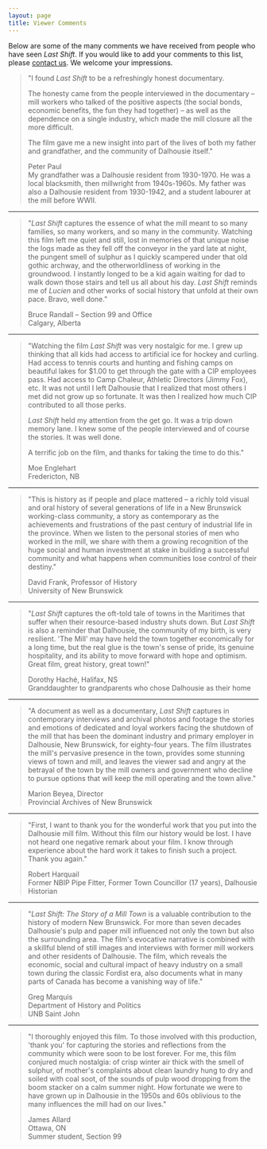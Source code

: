 ```yaml
---
layout: page
title: Viewer Comments
---
```


<p  class="mb-5">
    Below are some of the many comments we have received from people who have seen <em>Last Shift</em>. If you would
    like to add your comments to this list, please <a href="{{ "contact.html" | relative_url }}">contact us</a>.
    We welcome your impressions.
</p>

<blockquote>
    <p>
        "I found <em>Last Shift</em> to be a refreshingly honest documentary.
    </p>
    <p>
        The honesty came from the people interviewed in the documentary &#8211; mill workers who talked of the positive
        aspects (the social bonds, economic benefits, the fun they had together) &#8211; as well as the dependence on a
        single industry, which made the mill closure all the more difficult.
    </p>
    <p>
        The film gave me a new insight into part of the lives of both my father and grandfather,
        and the community of Dalhousie itself."
    </p>
    <footer class="highlight">
        Peter Paul
        <div class="mt-2">
            My grandfather was a Dalhousie resident from 1930-1970. He was a local blacksmith, then millwright from
            1940s-1960s. My father was also a Dalhousie resident from 1930-1942, and a student labourer at the mill
            before WWII.
        </div>
    </footer>
</blockquote>
<hr>

<blockquote>
    <p>
        "<em>Last Shift</em> captures the essence of what the mill meant to so many families, so many workers,
        and so many in the community. Watching this film left me quiet and still, lost in memories of that unique noise
        the logs made as they fell off the conveyor in the yard late at night, the pungent smell of sulphur as I
        quickly scampered under that old gothic archway, and the otherworldliness of working in the groundwood.
        I instantly longed to be a kid again waiting for dad to walk down those stairs and tell us all about his day.
        <em>Last Shift</em> reminds me of <em>Lucien</em> and other works of social history that unfold at their own
        pace. Bravo, well done."
    </p>
    <footer class="highlight">
        Bruce Randall &#8211; Section 99 and Office<br>
        Calgary, Alberta
    </footer>
</blockquote>
<hr>

<blockquote>
    <p>
        "Watching the film <em>Last Shift</em> was very nostalgic for me. I grew up thinking that all kids had access
        to artificial ice for hockey and curling. Had access to tennis courts and hunting and fishing camps on beautiful
        lakes for $1.00 to get through the gate with a CIP employees pass. Had access to Camp Chaleur,
        Athletic Directors (Jimmy Fox), etc. It was not until I left Dalhousie that I realized that most others I met
        did not grow up so fortunate. It was then I realized how much CIP contributed to all those perks.
    </p>
    <p>
        <em>Last Shift</em> held my attention from the get go. It was a trip down memory lane.
        I knew some of the people interviewed and of course the stories. It was well done.
    </p>
    <p>
        A terrific job on the film, and thanks for taking the time to do this."
    </p>
    <footer class="highlight">
        Moe Englehart<br>
        Fredericton, NB
    </footer>
</blockquote>
<hr>

<blockquote>
    <p>
        "This is history as if people and place mattered &#8211; a richly told visual and oral history of several
        generations of life in a New Brunswick working-class community, a story as contemporary as the achievements and
        frustrations of the past century of industrial life in the province. When we listen to the personal stories of
        men who worked in the mill, we share with them a growing recognition of the huge social and human investment at
        stake in building a successful community and what happens when communities lose control of their destiny."
    </p>
    <footer class="highlight">
        David Frank, Professor of History<br>
        University of New Brunswick
    </footer>
</blockquote>
<hr>

<blockquote>
    <p>
        "<em>Last Shift</em> captures the oft-told tale of towns in the Maritimes that suffer when their resource-based
        industry shuts down. But <em>Last Shift</em> is also a reminder that Dalhousie, the community of my birth, is
        very resilient. 'The Mill' may have held the town together economically for a long time, but the real glue is
        the town's sense of pride, its genuine hospitality, and its ability to move forward with hope and optimism.
        Great film, great history, great town!"
    </p>
    <footer class="highlight">
        Dorothy Hach&eacute;, Halifax, NS<br>
        Granddaughter to grandparents who chose Dalhousie as their home
    </footer>
</blockquote>
<hr>

<blockquote>
    <p>
        "A document as well as a documentary, <em>Last Shift </em>captures in contemporary interviews and archival
        photos and footage the stories and emotions of dedicated and loyal workers facing the shutdown of the mill that
        has been the dominant industry and primary employer in Dalhousie, New Brunswick, for eighty-four years. The
        film illustrates the mill's pervasive presence in the town, provides some stunning views of town and mill,
        and leaves the viewer sad and angry at the betrayal of the town by the mill owners and government who decline
        to pursue options that will keep the mill operating and the town alive."
    </p>
    <footer class="highlight">
        Marion Beyea, Director<br>
        Provincial Archives of New Brunswick
    </footer>
</blockquote>
<hr>

<blockquote>
    <p>
        "First, I want to thank you for the wonderful work that you put into the Dalhousie mill film. Without this film
        our history would be lost. I have not heard one negative remark about your film. I know through experience about
        the hard work it takes to finish such a project. Thank you again."
    </p>
    <footer class="highlight">
        Robert Harquail<br>
        Former NBIP Pipe Fitter, Former Town Councillor (17 years), Dalhousie Historian
    </footer>
</blockquote>
<hr>

<blockquote>
    <p>
        "<em>Last Shift: The Story of a Mill Town</em>
        is a valuable contribution to the history of modern New Brunswick. For more than seven decades Dalhousie's pulp
        and paper mill influenced not only the town but also the surrounding area. The film's evocative narrative is
        combined with a skillful blend of still images and interviews with former mill workers and
        other residents of Dalhousie. The film, which reveals the economic, social and cultural impact of heavy industry
        on a small town during the classic Fordist era, also documents what in many parts of Canada has become a
        vanishing way of life."
    </p>
    <footer class="highlight">
        Greg Marquis<br>
        Department of History and Politics<br>
        UNB Saint John
    </footer>
</blockquote>
<hr>

<blockquote>
    <p>
        "I thoroughly enjoyed this film. To those involved with this production, 'thank you' for capturing the stories
        and reflections from the community which were soon to be lost forever. For me, this film conjured much
        nostalgia: of crisp winter air thick with the smell of sulphur, of mother's complaints about clean laundry hung
        to dry and soiled with coal soot, of the sounds of pulp wood dropping from the boom stacker on a calm summer
        night. How fortunate we were to have grown up in Dalhousie in the 1950s and 60s oblivious to the many influences
        the mill had on our lives."
    </p>
    <footer class="highlight">
        James Allard<br>
        Ottawa, ON<br>
        Summer student, Section 99
    </footer>
</blockquote>
